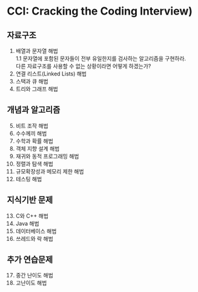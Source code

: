 # CCI: Cracking the Coding Interview)

## 자료구조
1. 배열과 문자열 해법  
1.1 문자열에 포함된 문자들이 전부 유일한지를 검사하는 알고리즘을 구현하라.    
        다른 자료구조를 사용할 수 없는 상황이라면 어떻게 하겠는가?
2. 연결 리스트(Linked Lists) 해법
3. 스택과 큐 해법
4. 트리와 그래프 해법

## 개념과 알고리즘
5. 비트 조작 해법
6. 수수께끼 해법
7. 수학과 확률 해법
8. 객체 지향 설계 해법
9. 재귀와 동적 프로그래밍 해법
10. 정렬과 탐색 해법
11. 규모확장성과 메모리 제한 해법
12. 테스팅 해법

## 지식기반 문제
13. C와 C++ 해법
14. Java 해법
15. 데이터베이스 해법
16. 쓰레드와 락 해법

## 추가 연습문제
17. 중간 난이도 해법
18. 고난이도 해법
